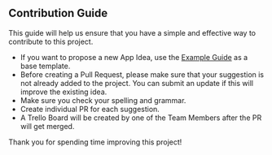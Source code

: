 ## Contribution Guide

This guide will help us ensure that you have a simple and effective way to contribute to this project.

-   If you want to propose a new App Idea, use the [Example Guide](./Example%20Guide.md) as a base template.
-   Before creating a Pull Request, please make sure that your suggestion is not already added to the project. You can submit an update if this will improve the existing idea.
-   Make sure you check your spelling and grammar.
-   Create individual PR for each suggestion.
-   A Trello Board will be created by one of the Team Members after the PR will get merged.

Thank you for spending time improving this project!
